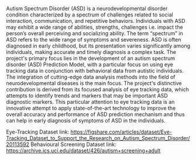 Autism Spectrum Disorder (ASD) is a neurodevelopmental disorder condition characterized by a spectrum of challenges related to social interaction, communication, and repetitive behaviors. Individuals with ASD may exhibit a wide range of abilities, strengths, challenges i.e. impact the person’s overall perceiving and socializing ability. The term “spectrum” in ASD refers to the wide range of symptoms and severeness. ASD is often diagnosed in early childhood, but its presentation varies significantly among individuals, making accurate and timely diagnosis a complex task. The project's primary focus lies in the development of an autism spectrum disorder (ASD) Prediction Model, with a particular focus on using eye tracking data in conjunction with behavioral data from autistic individuals. The integration of cutting-edge data analysis methods into the field of neurodevelopmental diseases is the main focus. The project's distinctive contribution is derived from its focused analysis of eye tracking data, which attempts to identify trends and markers that may be important ASD diagnostic markers. This particular attention to eye tracking data is an innovative attempt to apply state-of-the-art technology to improve the overall accuracy and performance of ASD prediction mechanism and thus can help in early diagnosis of symptoms of ASD in the individuals.

Eye-Tracking Dataset link: https://figshare.com/articles/dataset/Eye-Tracking_Dataset_to_Support_the_Research_on_Autism_Spectrum_Disorder/20113592
Behavioural Screening Dataset link: https://archive.ics.uci.edu/dataset/426/autism+screening+adult
